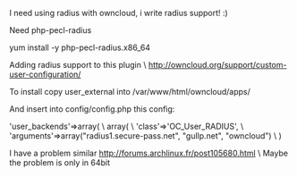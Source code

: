 I need using radius with owncloud, i write radius support! :)


Need php-pecl-radius

yum install -y php-pecl-radius.x86\_64



Adding radius support to this plugin \\
http://owncloud.org/support/custom-user-configuration/




To install copy user\_external into /var/www/html/owncloud/apps/

And insert into config/config.php this config: 

 'user\_backends'=>array( \\
   array( \\
     'class'=>'OC_User_RADIUS', \\
     'arguments'=>array("radius1.secure-pass.net", "gullp.net", "owncloud") \\
   )


I have a problem similar http://forums.archlinux.fr/post105680.html \\
Maybe the problem is only in 64bit
